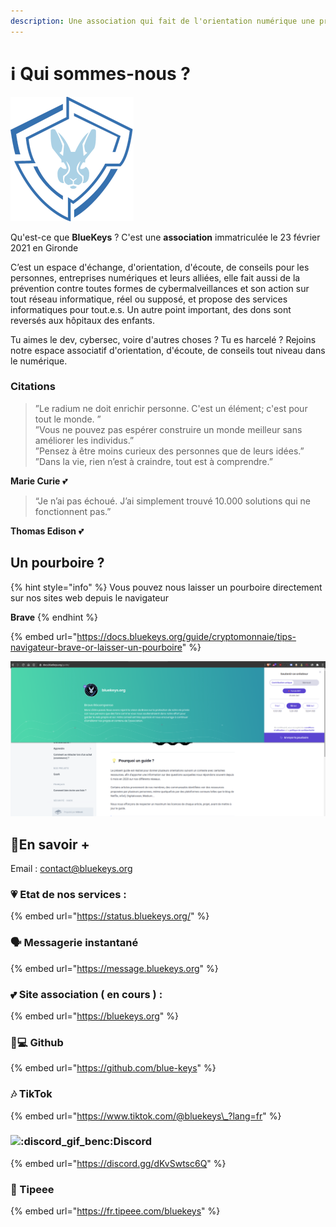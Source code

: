 ```yaml
---
description: Une association qui fait de l'orientation numérique une priorité
---
```


# ℹ️ Qui sommes-nous ?

![](.gitbook/assets/logox200%20%281%29.png)

Qu'est-ce que **BlueKeys** ? C'est une **association** immatriculée le 23 février 2021 en Gironde

C’est un espace d'échange, d'orientation, d'écoute, de conseils pour les personnes, entreprises numériques et leurs alliées, elle fait aussi de la prévention contre toutes formes de cybermalveillances et son action sur tout réseau informatique, réel ou supposé, et propose des services informatiques pour tout.e.s. Un autre point important, des dons sont reversés aux hôpitaux des enfants.  
  
Tu aimes le dev, cybersec, voire d'autres choses ? Tu es harcelé ? Rejoins notre espace associatif d'orientation, d'écoute, de conseils tout niveau dans le numérique.

### Citations

> ”Le radium ne doit enrichir personne. C'est un élément; c'est pour tout le monde. ”  
> ”Vous ne pouvez pas espérer construire un monde meilleur sans améliorer les individus.”   
> ”Pensez à être moins curieux des personnes que de leurs idées.”  
> ”Dans la vie, rien n’est à craindre, tout est à comprendre.”

**Marie Curie** 💕

> “Je n’ai pas échoué. J’ai simplement trouvé 10.000 solutions qui ne fonctionnent pas.”

**Thomas Edison** 💕

## Un pourboire ?

{% hint style="info" %}
Vous pouvez nous laisser un pourboire directement sur nos sites web depuis le navigateur 

**Brave**
{% endhint %}

{% embed url="https://docs.bluekeys.org/guide/cryptomonnaie/tips-navigateur-brave-or-laisser-un-pourboire" %}

![](.gitbook/assets/image%20%283%29.png)

## 🔗En savoir +

Email : contact@bluekeys.org

### 💗 Etat de nos services : 

{% embed url="https://status.bluekeys.org/" %}

### 🗣 Messagerie instantané

{% embed url="https://message.bluekeys.org" %}

### 💕 Site association \( **en cours** \) : 

{% embed url="https://bluekeys.org" %}

### 👨💻 Github

{% embed url="https://github.com/blue-keys" %}

### 🎶 TikTok

{% embed url="https://www.tiktok.com/@bluekeys\_?lang=fr" %}

### ![:discord\_gif\_benc:](https://cdn.discordapp.com/emojis/745264159851151471.gif?v=1)Discord

{% embed url="https://discord.gg/dKvSwtsc6Q" %}

###  🎁 Tipeee

{% embed url="https://fr.tipeee.com/bluekeys" %}



